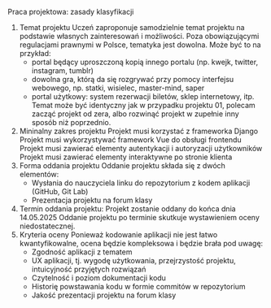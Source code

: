 Praca projektowa: zasady klasyfikacji

1. Temat projektu
   Uczeń zaproponuje samodzielnie temat projektu na podstawie własnych zainteresowań i możliwości. Poza obowiązującymi regulacjami prawnymi w Polsce, tematyka jest dowolna.
   Może być to na przykład:
   - portal będący uproszczoną kopią innego portalu (np. kwejk, twitter, instagram, tumblr) 
   - dowolna gra, którą da się rozgrywać przy pomocy interfejsu webowego, np. statki, wisielec, master-mind, saper
   - portal użytkowy: system rezerwacji biletów, sklep internetowy, itp.
   Temat może być identyczny jak w przypadku projektu 01, polecam zacząć projekt od zera, albo rozwinąć projekt w zupełnie inny sposób niż poprzednio.
2. Mininalny zakres projektu
   Projekt musi korzystać z frameworka Django
   Projekt musi wykorzystywać framework Vue do obsługi frontendu
   Projekt musi zawierać elementy autentykacji i autoryzacji użytkowników
   Projekt musi zawierać elementy interaktywne po stronie klienta
3. Forma oddania projektu
   Oddanie projektu składa się z dwóch elementów:
   - Wysłania do nauczyciela linku do repozytorium z kodem aplikacji (GitHub, Git Lab)
   - Prezentacja projektu na forum klasy
4. Termin oddania projektu: 
   Projekt zostanie oddany do końca dnia 14.05.2025
   Oddanie projektu po terminie skutkuje wystawieniem oceny niedostatecznej.
5. Kryteria oceny
   Ponieważ kodowanie aplikacji nie jest łatwo kwantyfikowalne, ocena będzie kompleksowa i będzie brała pod uwagę:
   - Zgodność aplikacji z tematem
   - UX aplikacji, tj. wygodę użytkowania, przejrzystość projektu, intuicyjność przyjętych rozwiązań
   - Czytelność i poziom dokumentacji kodu
   - Historię powstawania kodu w formie commitów w repozytorium
   - Jakość prezentacji projektu na forum klasy
   
